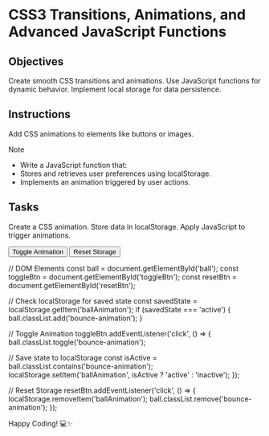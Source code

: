 # CSS3 Transitions, Animations, and Advanced JavaScript Functions

## Objectives

Create smooth CSS transitions and animations.
Use JavaScript functions for dynamic behavior.
Implement local storage for data persistence.

## Instructions
Add CSS animations to elements like buttons or images.

>[!NOTE]
> - Write a JavaScript function that:
> - Stores and retrieves user preferences using localStorage.
> - Implements an animation triggered by user actions.

## Tasks

Create a CSS animation.
Store data in localStorage.
Apply JavaScript to trigger animations.

<!DOCTYPE html>
<html lang="en">
<head>
  <meta charset="UTF-8">
  <title>Interactive Animation</title>
  <link rel="stylesheet" href="styles.css">
</head>
<body>
  <div class="ball" id="ball"></div>
  <button id="toggleBtn">Toggle Animation</button>
  <button id="resetBtn">Reset Storage</button>

  <script src="script.js"></script>
</body>
</html>





// DOM Elements
const ball = document.getElementById('ball');
const toggleBtn = document.getElementById('toggleBtn');
const resetBtn = document.getElementById('resetBtn');

// Check localStorage for saved state
const savedState = localStorage.getItem('ballAnimation');
if (savedState === 'active') {
  ball.classList.add('bounce-animation');
}

// Toggle Animation
toggleBtn.addEventListener('click', () => {
  ball.classList.toggle('bounce-animation');
  
  // Save state to localStorage
  const isActive = ball.classList.contains('bounce-animation');
  localStorage.setItem('ballAnimation', isActive ? 'active' : 'inactive');
});

// Reset Storage
resetBtn.addEventListener('click', () => {
  localStorage.removeItem('ballAnimation');
  ball.classList.remove('bounce-animation');
});










Happy Coding! 💻✨

